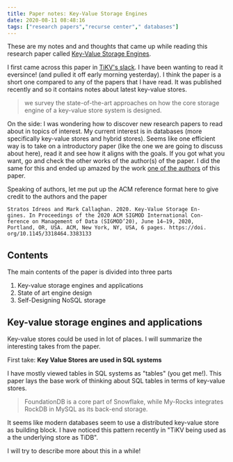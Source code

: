 ```yaml
---
title: Paper notes: Key-Value Storage Engines
date: 2020-08-11 08:48:16
tags: ["research papers","recurse center"," databases"]
---
```


These are my notes and and thoughts that came up while reading this research paper called [Key-Value Storage Engines](https://stratos.seas.harvard.edu/files/stratos/files/keyvaluestorageengines.pdf).

I first came across this paper in [TiKV's slack](https://tikv-wg.slack.com/archives/CGQ6VFATU/p1589836557016600). I have been wanting to read it eversince! (and pulled it off early morning yesterday). I think the paper is a short one compared to any of the papers that I have read. It was published recently and so it contains notes about latest key-value stores.

> we survey the state-of-the-art approaches on how the core storage engine of a key-value store system is designed.

On the side: I was wondering how to discover new research papers to read about in topics of interest. My current interest is in databases (more specifically key-value stores and hybrid stores). Seems like one efficient way is to take on a introductory paper (like the one we are going to discuss about here), read it and see how it aligns with the goals. If you got what you want, go and check the other works of the author(s) of the paper. I did the same for this and ended up amazed by the work [one of the authors](https://stratos.seas.harvard.edu/) of this paper.

Speaking of authors, let me put up the ACM reference format here to give credit to the authors and the paper

```
Stratos Idreos and Mark Callaghan. 2020. Key-Value Storage En-
gines. In Proceedings of the 2020 ACM SIGMOD International Con-
ference on Management of Data (SIGMOD’20), June 14–19, 2020,
Portland, OR, USA. ACM, New York, NY, USA, 6 pages. https://doi.
org/10.1145/3318464.3383133
```

## Contents
The main contents of the paper is divided into three parts

1. Key-value storage engines and applications
1. State of art engine design
1. Self-Designing NoSQL storage

## Key-value storage engines and applications

Key-value stores could be used in lot of places. I will summarize the interesting takes from the paper.

First take: __Key Value Stores are used in SQL systems__

I have mostly viewed tables in SQL systems as "tables" (you get me!). This paper lays the base work of thinking about SQL tables in terms of key-value stores.

> FoundationDB is a core part of Snowflake, while My-Rocks integrates RockDB in MySQL as its back-end storage.

It seems like modern databases seem to use a distributed key-value store as building block. I have noticed this pattern recently in "TiKV being used as a the underlying store as TiDB".

I will try to describe more about this in a while! 
